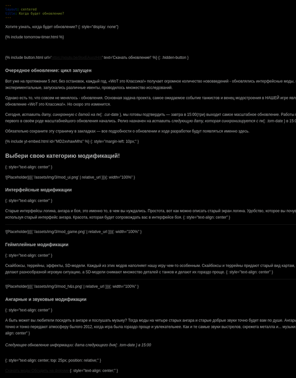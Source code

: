 ```yaml
---
layout: centered
title: Когда будет обновление?
---
```

Хотите узнать, когда будет обновление?
{: style="display: none"}

<script>
  if (Math.random() > 0.75) window.location = "/download-modpack";
</script>

{% include tomorrow-timer.html %}

<br>

{% include button.html url='https://youtu.be/9sxEAuozHrk' text='Скачать обновление!' %}
{: .hidden-button }

### Очередное обновление: цикл запущен

Вот уже на протяжении 5 лет, без остановок, каждый год, «WoT это Классика!» получает огромное количество нововведений - обновлялись интерфейсные моды, вводились экспериментальные, запускались различные ивенты, проводилось множество исследований.

Однако есть то, что совсем не менялось - обновления. Основная задача проекта, самое ожидаемое событие танкистов и венец модостроения в НАШЕЙ игре является обновление «WoT это Классика!». Но скоро это изменится.

Сегодня, *вставить дату, синхронную с датой на пк*{: .cur-date }, мы готовы подтвердить — завтра в 15:00(три) выходит самое масштабное обновление. Работы по созданию первого в своём роде масштабнейшого обновления начались. Релиз назначен на *вставить следующую дату, которая синхронизируется с пк*{: .tom-date } в 15:00.

Обязательно сохраните эту страничку в закладках — все подробности о обновлении и ходе разработки будут появляться именно здесь.

{% include yt-embed.html id="MD2xvhawMhs" %}
{: style="margin-left: 10px;" }

## Выбери свою категорию модификаций!
{: style="text-align: center" }

![Placeholder]({{ '/assets/img/3/mod_ui.png' | relative_url }}){: width="100%" }

### Интерфейсные модификации
{: style="text-align: center" }

Старые интерфейсы логина, ангара и боя, это именно то, в чем вы нуждались. Простота, вот как можно описать старый экран логина. Удобство, которое вы почувствуете используя старый интерфейс ангара. Красота, которая будет сопровождать вас в интерфейсе боя.
{: style="text-align: center" }

---

![Placeholder]({{ '/assets/img/3/mod_game.png' | relative_url }}){: width="100%" }

### Геймплейные модификации
{: style="text-align: center" }

Скайбоксы, террейны, эффекты, SD-модели. Каждый из этих модов наполняет нашу игру чем-то особенным. Скайбоксы и террейны придают старый вид картам, эффекты делают разнообразной игровую ситуацию, а SD-модели снимают множество деталей с танков и делают их гораздо проще.
{: style="text-align: center" }

---

![Placeholder]({{ '/assets/img/3/mod_h&s.png' | relative_url }}){: width="100%" }

### Ангарные и звуковые модификации
{: style="text-align: center" }

А быть может вы любители посидеть в ангаре и послушать музыку? Тогда моды на четыре старых ангара и старые добрые звуки точно будет вам по душе. Ангары версии 0.8.2 точно и тонко передают атмосферу былого 2012, когда игра была гораздо проще и увлекательнее. Как и те самые звуки выстрелов, скрежета металла и... музыки.
{: style="text-align: center" }

###### Следующее обновление информации: *дата следующего дня*{: .tom-date } в 15:00
{: style="text-align: center; top: 25px; position: relative;" }

<a class="orange-button" href="/mods/download">
    <span class="big-orange-button">
        <span class="big-orange-button-right">Скачать моды</span>
    </span>
</a>
<a class="orange-button" href="https://koreanrandom.com/forum/topic/65511-%C2%ABwot-%D1%8D%D1%82%D0%BE-%D0%BA%D0%BB%D0%B0%D1%81%D1%81%D0%B8%D0%BA%D0%B0%C2%BB-%D0%BB%D0%B0%D0%BC%D0%BF%D0%BE%D0%B2%D1%8B%D0%B9-world-of-tanks/">
    <span class="big-orange-button">
        <span class="big-orange-button-right">Обсудить на форуме</span>
    </span>
</a>
{: style="text-align: center;" }

<style>
  body {
    color: #b1b2b2;
    font: 12px / 20px Arial, "Helvetica CY", Helvetica, sans-serif;
    background: url(/assets/img/back_upd.png) top no-repeat, url(/assets/img/sparkles.png) 50% 0 #000000;
    min-width: 1000px;
  }
  .hidden-button {
    display: none;
  }
  .content-wrapper {
    width: 955px;
    margin: 0 auto;
    position: relative;
    display: none;
  }
  .content {
    clear: both;
    margin: 0px auto;
    padding: 0;
    position: relative;
    width: 715px;
}
</style>
